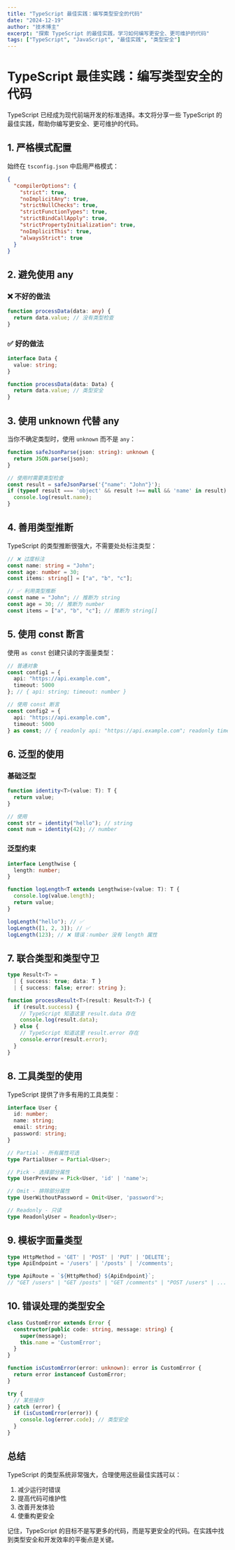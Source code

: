 ```yaml
---
title: "TypeScript 最佳实践：编写类型安全的代码"
date: "2024-12-19"
author: "技术博主"
excerpt: "探索 TypeScript 的最佳实践，学习如何编写更安全、更可维护的代码"
tags: ["TypeScript", "JavaScript", "最佳实践", "类型安全"]
---
```


# TypeScript 最佳实践：编写类型安全的代码

TypeScript 已经成为现代前端开发的标准选择。本文将分享一些 TypeScript 的最佳实践，帮助你编写更安全、更可维护的代码。

## 1. 严格模式配置

始终在 `tsconfig.json` 中启用严格模式：

```json
{
  "compilerOptions": {
    "strict": true,
    "noImplicitAny": true,
    "strictNullChecks": true,
    "strictFunctionTypes": true,
    "strictBindCallApply": true,
    "strictPropertyInitialization": true,
    "noImplicitThis": true,
    "alwaysStrict": true
  }
}
```

## 2. 避免使用 any

### ❌ 不好的做法

```typescript
function processData(data: any) {
  return data.value; // 没有类型检查
}
```

### ✅ 好的做法

```typescript
interface Data {
  value: string;
}

function processData(data: Data) {
  return data.value; // 类型安全
}
```

## 3. 使用 unknown 代替 any

当你不确定类型时，使用 `unknown` 而不是 `any`：

```typescript
function safeJsonParse(json: string): unknown {
  return JSON.parse(json);
}

// 使用时需要类型检查
const result = safeJsonParse('{"name": "John"}');
if (typeof result === 'object' && result !== null && 'name' in result) {
  console.log(result.name);
}
```

## 4. 善用类型推断

TypeScript 的类型推断很强大，不需要处处标注类型：

```typescript
// ❌ 过度标注
const name: string = "John";
const age: number = 30;
const items: string[] = ["a", "b", "c"];

// ✅ 利用类型推断
const name = "John"; // 推断为 string
const age = 30; // 推断为 number
const items = ["a", "b", "c"]; // 推断为 string[]
```

## 5. 使用 const 断言

使用 `as const` 创建只读的字面量类型：

```typescript
// 普通对象
const config1 = {
  api: "https://api.example.com",
  timeout: 5000
}; // { api: string; timeout: number }

// 使用 const 断言
const config2 = {
  api: "https://api.example.com",
  timeout: 5000
} as const; // { readonly api: "https://api.example.com"; readonly timeout: 5000 }
```

## 6. 泛型的使用

### 基础泛型

```typescript
function identity<T>(value: T): T {
  return value;
}

// 使用
const str = identity("hello"); // string
const num = identity(42); // number
```

### 泛型约束

```typescript
interface Lengthwise {
  length: number;
}

function logLength<T extends Lengthwise>(value: T): T {
  console.log(value.length);
  return value;
}

logLength("hello"); // ✅
logLength([1, 2, 3]); // ✅
logLength(123); // ❌ 错误：number 没有 length 属性
```

## 7. 联合类型和类型守卫

```typescript
type Result<T> = 
  | { success: true; data: T }
  | { success: false; error: string };

function processResult<T>(result: Result<T>) {
  if (result.success) {
    // TypeScript 知道这里 result.data 存在
    console.log(result.data);
  } else {
    // TypeScript 知道这里 result.error 存在
    console.error(result.error);
  }
}
```

## 8. 工具类型的使用

TypeScript 提供了许多有用的工具类型：

```typescript
interface User {
  id: number;
  name: string;
  email: string;
  password: string;
}

// Partial - 所有属性可选
type PartialUser = Partial<User>;

// Pick - 选择部分属性
type UserPreview = Pick<User, 'id' | 'name'>;

// Omit - 排除部分属性
type UserWithoutPassword = Omit<User, 'password'>;

// Readonly - 只读
type ReadonlyUser = Readonly<User>;
```

## 9. 模板字面量类型

```typescript
type HttpMethod = 'GET' | 'POST' | 'PUT' | 'DELETE';
type ApiEndpoint = '/users' | '/posts' | '/comments';

type ApiRoute = `${HttpMethod} ${ApiEndpoint}`;
// "GET /users" | "GET /posts" | "GET /comments" | "POST /users" | ...
```

## 10. 错误处理的类型安全

```typescript
class CustomError extends Error {
  constructor(public code: string, message: string) {
    super(message);
    this.name = 'CustomError';
  }
}

function isCustomError(error: unknown): error is CustomError {
  return error instanceof CustomError;
}

try {
  // 某些操作
} catch (error) {
  if (isCustomError(error)) {
    console.log(error.code); // 类型安全
  }
}
```

## 总结

TypeScript 的类型系统非常强大，合理使用这些最佳实践可以：

1. 减少运行时错误
2. 提高代码可维护性
3. 改善开发体验
4. 使重构更安全

记住，TypeScript 的目标不是写更多的代码，而是写更安全的代码。在实践中找到类型安全和开发效率的平衡点是关键。 